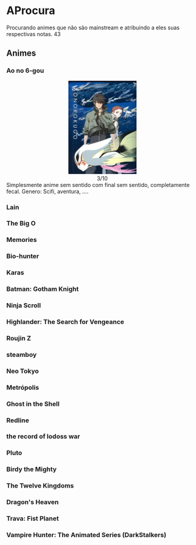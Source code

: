 # AProcura
Procurando animes que não são mainstream e atribuindo a eles suas respectivas notas.
43

## Animes
### Ao no 6-gou
<div align="center">
    <img src="/img/Ao no 6-gou.png"/>
    <br>
    <span>3/10</span>
</div>
Simplesmente anime sem sentido com final sem sentido, completamente fecal.
Genero: Scifi, aventura, ....

### Lain
### The Big O
### Memories
### Bio-hunter
### Karas 
### Batman: Gotham Knight
### Ninja Scroll
### Highlander: The Search for Vengeance
### Roujin Z
### steamboy
### Neo Tokyo
### Metrópolis
### Ghost in the Shell 
### Redline
### the record of lodoss war
### Pluto
### Birdy the Mighty
### The Twelve Kingdoms
### Dragon's Heaven
### Trava: Fist Planet 
### Vampire Hunter: The Animated Series (DarkStalkers)